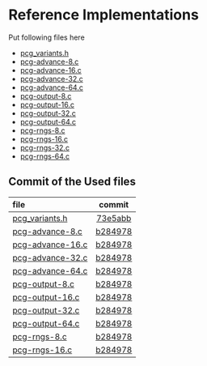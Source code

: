 # Reference Implementations

Put following files here

* [pcg_variants.h](https://github.com/imneme/pcg-c/blob/master/include/pcg_variants.h)
* [pcg-advance-8.c](https://github.com/imneme/pcg-c/blob/master/src/pcg-advance-8.c)
* [pcg-advance-16.c](https://github.com/imneme/pcg-c/blob/master/src/pcg-advance-16.c)
* [pcg-advance-32.c](https://github.com/imneme/pcg-c/blob/master/src/pcg-advance-32.c)
* [pcg-advance-64.c](https://github.com/imneme/pcg-c/blob/master/src/pcg-advance-64.c)
* [pcg-output-8.c](https://github.com/imneme/pcg-c/blob/master/src/pcg-output-8.c)
* [pcg-output-16.c](https://github.com/imneme/pcg-c/blob/master/src/pcg-output-16.c)
* [pcg-output-32.c](https://github.com/imneme/pcg-c/blob/master/src/pcg-output-32.c)
* [pcg-output-64.c](https://github.com/imneme/pcg-c/blob/master/src/pcg-output-64.c)
* [pcg-rngs-8.c](https://github.com/imneme/pcg-c/blob/master/src/pcg-rngs-8.c)
* [pcg-rngs-16.c](https://github.com/imneme/pcg-c/blob/master/src/pcg-rngs-16.c)
* [pcg-rngs-32.c](https://github.com/imneme/pcg-c/blob/master/src/pcg-rngs-32.c)
* [pcg-rngs-64.c](https://github.com/imneme/pcg-c/blob/master/src/pcg-rngs-64.c)

## Commit of the Used files

|file|commit|
|:---|:----:|
|[pcg_variants.h](https://github.com/imneme/pcg-c/blob/master/include/pcg_variants.h)|[73e5abb](https://github.com/imneme/pcg-c/commit/73e5abb9f6ad9fba732e41dc1b271f9c5e850ab5)|
|[pcg-advance-8.c](https://github.com/imneme/pcg-c/blob/master/src/pcg-advance-8.c)|[b284978](https://github.com/imneme/pcg-c/commit/b284978fd5196df9b7a559f7a2b6a64415f82098)|
|[pcg-advance-16.c](https://github.com/imneme/pcg-c/blob/master/src/pcg-advance-16.c)|[b284978](https://github.com/imneme/pcg-c/commit/b284978fd5196df9b7a559f7a2b6a64415f82098)|
|[pcg-advance-32.c](https://github.com/imneme/pcg-c/blob/master/src/pcg-advance-32.c)|[b284978](https://github.com/imneme/pcg-c/commit/b284978fd5196df9b7a559f7a2b6a64415f82098)|
|[pcg-advance-64.c](https://github.com/imneme/pcg-c/blob/master/src/pcg-advance-64.c)|[b284978](https://github.com/imneme/pcg-c/commit/b284978fd5196df9b7a559f7a2b6a64415f82098)|
|[pcg-output-8.c](https://github.com/imneme/pcg-c/blob/master/src/pcg-output-8.c)|[b284978](https://github.com/imneme/pcg-c/commit/b284978fd5196df9b7a559f7a2b6a64415f82098)|
|[pcg-output-16.c](https://github.com/imneme/pcg-c/blob/master/src/pcg-output-16.c)|[b284978](https://github.com/imneme/pcg-c/commit/b284978fd5196df9b7a559f7a2b6a64415f82098)|
|[pcg-output-32.c](https://github.com/imneme/pcg-c/blob/master/src/pcg-output-32.c)|[b284978](https://github.com/imneme/pcg-c/commit/b284978fd5196df9b7a559f7a2b6a64415f82098)|
|[pcg-output-64.c](https://github.com/imneme/pcg-c/blob/master/src/pcg-output-64.c)|[b284978](https://github.com/imneme/pcg-c/commit/b284978fd5196df9b7a559f7a2b6a64415f82098)|
|[pcg-rngs-8.c](https://github.com/imneme/pcg-c/blob/master/src/pcg-rngs-8.c)|[b284978](https://github.com/imneme/pcg-c/commit/b284978fd5196df9b7a559f7a2b6a64415f82098)|
|[pcg-rngs-16.c](https://github.com/imneme/pcg-c/blob/master/src/pcg-rngs-16.c)|[b284978](https://github.com/imneme/pcg-c/commit/b284978fd5196df9b7a559f7a2b6a64415f82098)|
